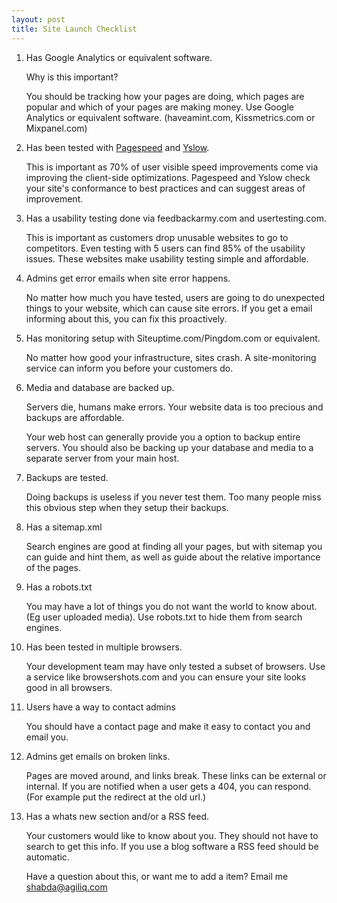 ```yaml
---
layout: post
title: Site Launch Checklist
---
```


1. Has Google Analytics or equivalent software.

    Why is this important?

    You should be tracking how your pages are doing, which pages are popular and which of your pages are making money. Use Google Analytics or equivalent software. (haveamint.com, Kissmetrics.com or Mixpanel.com)

2. Has been tested with [Pagespeed](http://code.google.com/speed/page-speed/) and [Yslow](http://developer.yahoo.com/yslow/).

    This is important as 70% of user visible speed improvements come via improving the client-side optimizations. Pagespeed and Yslow check your site's conformance to best practices and can suggest areas of improvement.


3. Has a usability testing done via feedbackarmy.com and usertesting.com.

    This is important as customers drop unusable websites to go to competitors. Even testing with 5 users can find 85% of the usability issues. These websites make usability testing simple and affordable.

4. Admins get error emails when site error happens.

    No matter how much you have tested, users are going to do unexpected things to your website, which can cause site errors. If you get a email informing about this, you can fix this proactively.

5. Has monitoring setup with Siteuptime.com/Pingdom.com or equivalent.

    No matter how good your infrastructure, sites crash. A site-monitoring service can inform you before your customers do.

6. Media and database are backed up.

    Servers die, humans make errors. Your website data is too precious and backups are affordable. 

    Your web host can generally provide you a option to backup entire servers. You should also be backing up your database and media to a separate server from your main host.

7. Backups are tested.

    Doing backups is useless if you never test them. Too many people miss this obvious step when they setup their backups.

8. Has a sitemap.xml

    Search engines are good at finding all your pages, but with sitemap you can guide and hint them, as well as guide about the relative importance of the pages.

9. Has a robots.txt

    You may have a lot of things you do not want the world to know about. (Eg user uploaded media). Use robots.txt to hide them from search engines.

10. Has been tested in multiple browsers.

    Your development team may have only tested a subset of browsers. Use a service like browsershots.com and you can ensure your site looks good in all browsers.

11. Users have a way to contact admins

    You should have a contact page and make it easy to contact you and email you.

12. Admins get emails on broken links.

    Pages are moved around, and links break. These links can be external or internal. If you are notified when a user gets a 404, you can respond. (For example put the redirect at the old url.)

13. Has a whats new section and/or a RSS feed.

    Your customers would like to know about you. They should not have to search to get this info. If you use a blog software a RSS feed should be automatic.


    Have a question about this, or want me to add a item? Email me shabda@agiliq.com
